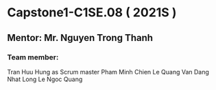 # Capstone1-C1SE.08 ( 2021S )
## Mentor: Mr. Nguyen Trong Thanh
### Team member: 
<span>Tran Huu Hung as Scrum master</span>
<span>Pham Minh Chien</span>
<span>Le Quang Van</span>
<span>Dang Nhat Long</span>
<span>Le Ngoc Quang</span>

